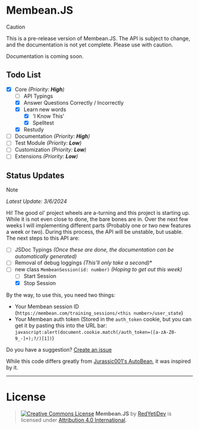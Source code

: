 # Membean.JS
> [!CAUTION]
> This is a pre-release version of Membean.JS. The API is subject to change, and the documentation is not yet complete. Please use with caution.

Documentation is coming soon.

## Todo List
- [x] Core *(Priority: **High**)*
  - [ ] API Typings
  - [x] Answer Questions Correctly / Incorrectly
  - [x] Learn new words
    - [x] 'I Know This'
    - [x] Spelltest
  - [x] Restudy
- [ ] Documentation *(Priority: **High**)*
- [ ] Test Module *(Priority: **Low**)*
- [ ] Customization *(Priority: **Low**)*
- [ ] Extensions *(Priority: **Low**)*

## Status Updates
> [!NOTE]
> *Latest Update: 3/6/2024*
> 
> Hi! The good ol' project wheels are a-turning and this project is starting up. While it is not even close to done, the bare bones are in.
> Over the next few weeks I will implementing different parts (Probably one or two new features a week or two). During this process, the API will be unstable, but usable.
> The next steps to this API are:
> - [ ] JSDoc Typings *(Once these are done, the documentation can be automatically generated)*
> - [ ] Removal of debug loggings *(This'll only take a second)**
> - [ ] new class `MembeanSession(id: number)` *(Hoping to get out this week)*
>    - [ ] Start Session
>    - [x] Stop Session
>
> By the way, to use this, you need two things:
> - Your Membean session ID (`https://membean.com/training_sessions/<this number>/user_state`)
> - Your Membean auth token (Stored in the `auth_token` cookie, but you can get it by pasting this into the URL bar: `javascript:alert(document.cookie.match(/auth_token=([a-zA-Z0-9_-]+);?/)[1])`)

Do you have a suggestion? [Create an issue](https://github.com/redyetidev/membean/issues/new)

While this code differs greatly from [Jurassic001's AutoBean](https://github.com/jurassic001/AutoBean), it was inspired by it.

---

# License
> [![Creative Commons License](https://licensebuttons.net/l/by/4.0/80x15.png)](http://creativecommons.org/licenses/by/4.0/)
> **Membean.JS** by [RedYetiDev](https://redyetidev.github.io) is licensed under [Attribution 4.0 International](http://creativecommons.org/licenses/by/4.0/).
